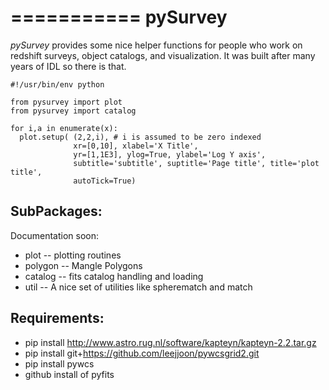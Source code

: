===========
pySurvey
===========

*pySurvey* provides some nice helper functions for people who work 
on redshift surveys, object catalogs, and visualization.  It was 
built after many years of IDL so there is that.

    #!/usr/bin/env python

    from pysurvey import plot
    from pysurvey import catalog

    for i,a in enumerate(x):
      plot.setup( (2,2,i), # i is assumed to be zero indexed
                  xr=[0,10], xlabel='X Title',
                  yr=[1,1E3], ylog=True, ylabel='Log Y axis',
                  subtitle='subtitle', suptitle='Page title', title='plot title',
                  autoTick=True)


SubPackages:
------------

Documentation soon:

* plot -- plotting routines
* polygon -- Mangle Polygons
* catalog -- fits catalog handling and loading
* util -- A nice set of utilities like spherematch and match


Requirements:
-------------

* pip install http://www.astro.rug.nl/software/kapteyn/kapteyn-2.2.tar.gz
* pip install git+https://github.com/leejjoon/pywcsgrid2.git
* pip install pywcs
* github install of pyfits